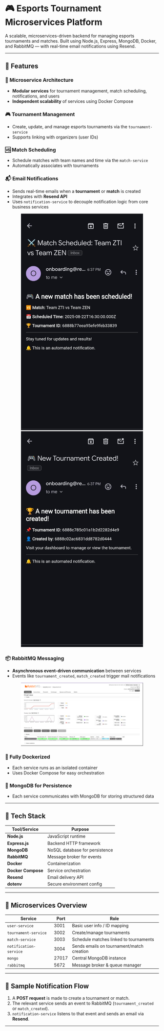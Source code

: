 # 🎮 Esports Tournament Microservices Platform

A scalable, microservices-driven backend for managing esports tournaments and matches. Built using Node.js, Express, MongoDB, Docker, and RabbitMQ — with real-time email notifications using Resend.

---

## 🚀 Features

### 🧩 Microservice Architecture
- **Modular services** for tournament management, match scheduling, notifications, and users
- **Independent scalability** of services using Docker Compose

### 🎮 Tournament Management
- Create, update, and manage esports tournaments via the `tournament-service`
- Supports linking with organizers (user IDs)

### 🆚 Match Scheduling
- Schedule matches with team names and time via the `match-service`
- Automatically associates with tournaments

### 📬 Email Notifications
- Sends real-time emails when a **tournament** or **match** is created
- Integrates with **Resend API**
- Uses `notification-service` to decouple notification logic from core business services

<p align="center">
  <img src="assets/email-preview-1.jpg" alt="Email Notification 1" width="400"/>
  <img src="assets/email-preview-2.jpg" alt="Email Notification 2" width="400"/>
</p>

### 📦 RabbitMQ Messaging
- **Asynchronous event-driven communication** between services
- Events like `tournament_created`, `match_created` trigger mail notifications

<p align="center">
  <img src="assets/RabbitMQ.png" alt="RabbitMQ Flow" width="400"/>
</p>

### 🐳 Fully Dockerized
- Each service runs as an isolated container
- Uses Docker Compose for easy orchestration

### 📁 MongoDB for Persistence
- Each service communicates with MongoDB for storing structured data

---

## 🧱 Tech Stack

| Tool/Service      | Purpose                          |
|-------------------|----------------------------------|
| **Node.js**       | JavaScript runtime               |
| **Express.js**    | Backend HTTP framework           |
| **MongoDB**       | NoSQL database for persistence   |
| **RabbitMQ**      | Message broker for events        |
| **Docker**        | Containerization                 |
| **Docker Compose**| Service orchestration            |
| **Resend**        | Email delivery API               |
| **dotenv**        | Secure environment config        |

---

## 📂 Microservices Overview

| Service               | Port  | Role                                      |
|-----------------------|-------|-------------------------------------------|
| `user-service`        | 3001  | Basic user info / ID mapping              |
| `tournament-service`  | 3002  | Create/manage tournaments                 |
| `match-service`       | 3003  | Schedule matches linked to tournaments    |
| `notification-service`| 3004  | Sends emails on tournament/match creation |
| `mongo`               | 27017 | Central MongoDB instance                  |
| `rabbitmq`            | 5672  | Message broker & queue manager            |

---

## 📩 Sample Notification Flow

1. A **POST request** is made to create a tournament or match.
2. The relevant service sends an event to RabbitMQ (`tournament_created` or `match_created`).
3. `notification-service` listens to that event and sends an email via **Resend**.

---

